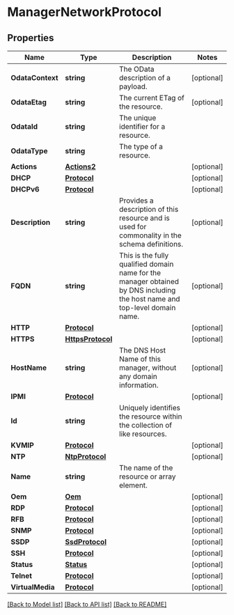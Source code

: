 # ManagerNetworkProtocol

## Properties
Name | Type | Description | Notes
------------ | ------------- | ------------- | -------------
**OdataContext** | **string** | The OData description of a payload. | [optional] 
**OdataEtag** | **string** | The current ETag of the resource. | [optional] 
**OdataId** | **string** | The unique identifier for a resource. | 
**OdataType** | **string** | The type of a resource. | 
**Actions** | [**Actions2**](Actions_2.md) |  | [optional] 
**DHCP** | [**Protocol**](Protocol.md) |  | [optional] 
**DHCPv6** | [**Protocol**](Protocol.md) |  | [optional] 
**Description** | **string** | Provides a description of this resource and is used for commonality  in the schema definitions. | [optional] 
**FQDN** | **string** | This is the fully qualified domain name for the manager obtained by DNS including the host name and top-level domain name. | [optional] 
**HTTP** | [**Protocol**](Protocol.md) |  | [optional] 
**HTTPS** | [**HttpsProtocol**](HTTPSProtocol.md) |  | [optional] 
**HostName** | **string** | The DNS Host Name of this manager, without any domain information. | [optional] 
**IPMI** | [**Protocol**](Protocol.md) |  | [optional] 
**Id** | **string** | Uniquely identifies the resource within the collection of like resources. | 
**KVMIP** | [**Protocol**](Protocol.md) |  | [optional] 
**NTP** | [**NtpProtocol**](NTPProtocol.md) |  | [optional] 
**Name** | **string** | The name of the resource or array element. | 
**Oem** | [**Oem**](Oem.md) |  | [optional] 
**RDP** | [**Protocol**](Protocol.md) |  | [optional] 
**RFB** | [**Protocol**](Protocol.md) |  | [optional] 
**SNMP** | [**Protocol**](Protocol.md) |  | [optional] 
**SSDP** | [**SsdProtocol**](SSDProtocol.md) |  | [optional] 
**SSH** | [**Protocol**](Protocol.md) |  | [optional] 
**Status** | [**Status**](Status.md) |  | [optional] 
**Telnet** | [**Protocol**](Protocol.md) |  | [optional] 
**VirtualMedia** | [**Protocol**](Protocol.md) |  | [optional] 

[[Back to Model list]](../README.md#documentation-for-models) [[Back to API list]](../README.md#documentation-for-api-endpoints) [[Back to README]](../README.md)


